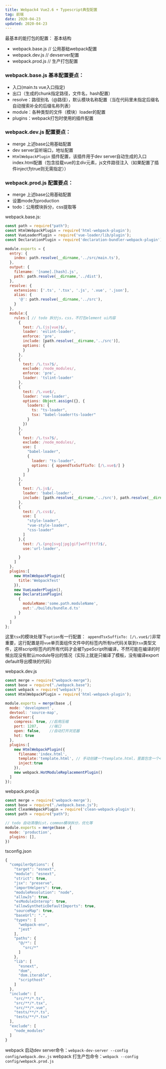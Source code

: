 ```yaml
---
title: Webpack4 Vue2.6 + Typescript典型配置
tag: 前端
date: 2020-04-23
updated: 2020-04-23
---
```


最基本的能打包的配置：
基本结构
* webpack.base.js // 公用基础webpack配置
* webpack.dev.js // devserver配置
* webpack.prod.js // 生产打包配置

### webpack.base.js 基本配置要点：
* 入口(main.ts vue入口指定)
* 出口（生成的chunk指定路径，文件名，hash配置）
* resolve：路径别名（@路径），默认模块名称配置（当在代码里未指定后缀名自动搜索补全的后缀名称列表）
* module：各种类型的文件（模块）loader的配置
* plugins：webpack打包时使用的插件配置

### webpack.dev.js 配置要点：
* merge 上述base公用基础配置
* dev server监听端口，地址配置
* `HtmlWebpackPlugin` 插件配置，该插件用于dev server自动生成的入口index.html配置（包含挂载vue的主div元素，js文件路径注入（如果配置了插件inject为true则无需指定））

### webpack.prod.js 配置要点：
* merge 上述base公用基础配置
* 设置mode为production
* todo：公用模块拆分，css提取等


webpack.base.js:
```javascript
const path = require("path");
const HtmlWebpackPlugin = require('html-webpack-plugin');
const VueLoaderPlugin = require('vue-loader/lib/plugin');
const DeclarationPlugin = require('declaration-bundler-webpack-plugin');

module.exports = {
  entry: {
    index: path.resolve(__dirname,'../src/main.ts'),
  },
  output: {
    filename: '[name].[hash].js',
    path: path.resolve(__dirname,'../dist'),
  },
  resolve: {
    extensions: ['.ts', '.tsx', '.js', '.vue', '.json'],
    alias: {
      '@': path.resolve(__dirname,'../src'),
    }
  },
  module:{
    rules:[ // todo 拆分js，css，不打包element ui内容
      {
        test: /\.(js|vue)$/,
        loader: 'eslint-loader',
        enforce: 'pre',
        include: [path.resolve(__dirname,'../src')],
        options: {
        }
      },
      {
        test: /\.tsx?$/,
        exclude: /node_modules/,
        enforce: 'pre',
        loader: 'tslint-loader'
      },
      {
        test: /\.vue$/,
        loader: 'vue-loader',
        options: Object.assign({}, {
          loaders: {
            ts: "ts-loader",
            tsx: "babel-loader!ts-loader"
          }
        })
      },
      {
        test: /\.tsx?$/,
        exclude: /node_modules/,
        use: [
          "babel-loader",
          {
            loader: "ts-loader",
            options: { appendTsxSuffixTo: [/\.vue$/] }
          }
        ]
      },
      {
        test: /\.js$/,
        loader: 'babel-loader',
        include: [path.resolve(__dirname,'../src'), path.resolve(__dirname,'../src')]
      },
      {
        test: /\.css$/,
        use: [
          "style-loader",
          "vue-style-loader",
          "css-loader"
        ]
      },{
        test: /\.(png|svg|jpg|gif|woff|ttf)$/,
        use:'url-loader',

      }
    ]
  },
  plugins:[
    new HtmlWebpackPlugin({
      title:'WebpackTest'
    }),
    new VueLoaderPlugin(),
    new DeclarationPlugin(
      {
        moduleName:'some.path.moduleName',
        out:'./builds/bundle.d.ts'
      }
    )
  ]
};

```

这里`tsx`的模块处理下`option`有一行配置：` appendTsxSuffixTo: [/\.vue$/]`非常重要，这行配置是将`vue`单页面组件文件中的<script lang="ts"></script>标签内所有ts代码关联到`tsx`类型文件，这样script标签内的所有代码才会被TypeScript所编译，不然可能在编译的时候出现没有默认module导出的情况（实际上就是只编译了模板，没有编译export default导出模块的代码）

webpack.dev.js

```javascript
const merge = require("webpack-merge");
const base = require("./webpack.base");
const webpack = require("webpack");
const HtmlWebpackPlugin = require('html-webpack-plugin');

module.exports = merge(base ,{
  mode: 'development',
  devtool: 'source-map',
  devServer:{
    compress: true, //启用压缩
    port: 1207,     //端口
    open: false,    //自动打开浏览器
    hot: true
  },
  plugins:[
    new HtmlWebpackPlugin({
      filename:'index.html',
      template:'template.html', // 手动创建一个template.html，里面包含一个<div id="app"></div>元素即可，更多配置可看插件文档
      inject:true
    }),
    new webpack.HotModuleReplacementPlugin()
  ]
});

```

webpack.prod.js
```javascript
const merge = require('webpack-merge');
const base = require("./webpack.base.js");
const CleanWebpackPlugin = require('clean-webpack-plugin');
const path = require("path");

// todo 自动清理dist，common模块拆分，优化等
module.exports = merge(base ,{
  mode: 'production',
  plugins: [],
})

```
tsconfig.json
```javascript
{
  "compilerOptions": {
    "target": "esnext",
    "module": "esnext",
    "strict": true,
    "jsx": "preserve",
    "importHelpers": true,
    "moduleResolution": "node",
    "allowJs": true,
    "esModuleInterop": true,
    "allowSyntheticDefaultImports": true,
    "sourceMap": true,
    "baseUrl": ".",
    "types": [
      "webpack-env",
      "jest"
    ],
    "paths": {
      "@/*": [
        "src/*"
      ]
    },
    "lib": [
      "esnext",
      "dom",
      "dom.iterable",
      "scripthost"
    ]
  },
  "include": [
    "src/**/*.ts",
    "src/**/*.tsx",
    "src/**/*.vue",
    "tests/**/*.ts",
    "tests/**/*.tsx"
  ],
  "exclude": [
    "node_modules"
  ]
}
```

webpack 启动dev server命令：`webpack-dev-server --config config/webpack.dev.js`
webpack 打生产包命令：`webpack --config config/webpack.prod.js`